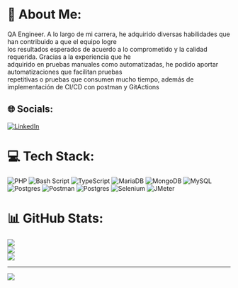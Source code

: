 # 💫 About Me:
QA Engineer. A lo largo de mi carrera, he adquirido diversas habilidades que han contribuido a que el equipo logre <br>los resultados esperados de acuerdo a lo comprometido y la calidad requerida. Gracias a la experiencia que he <br>adquirido en pruebas manuales como automatizadas, he podido aportar automatizaciones que facilitan pruebas <br>repetitivas o pruebas que consumen mucho tiempo, además de implementación de CI/CD con postman y GitActions


## 🌐 Socials:
[![LinkedIn](https://img.shields.io/badge/LinkedIn-%230077B5.svg?logo=linkedin&logoColor=white)](https://linkedin.com/in/mauricioeslavamateo) 

# 💻 Tech Stack:
![PHP](https://img.shields.io/badge/php-%23777BB4.svg?style=for-the-badge&logo=php&logoColor=white) ![Bash Script](https://img.shields.io/badge/bash_script-%23121011.svg?style=for-the-badge&logo=gnu-bash&logoColor=white) ![TypeScript](https://img.shields.io/badge/typescript-%23007ACC.svg?style=for-the-badge&logo=typescript&logoColor=white) ![MariaDB](https://img.shields.io/badge/MariaDB-003545?style=for-the-badge&logo=mariadb&logoColor=white) ![MongoDB](https://img.shields.io/badge/MongoDB-%234ea94b.svg?style=for-the-badge&logo=mongodb&logoColor=white) ![MySQL](https://img.shields.io/badge/mysql-4479A1.svg?style=for-the-badge&logo=mysql&logoColor=white) ![Postgres](https://img.shields.io/badge/postgres-%23316192.svg?style=for-the-badge&logo=postgresql&logoColor=white) ![Postman](https://img.shields.io/badge/Postman-FF6C37?style=for-the-badge&logo=postman&logoColor=white) ![Postgres](https://img.shields.io/badge/postgres-%23316192.svg?style=for-the-badge&logo=postgresql&logoColor=white) ![Selenium](https://img.shields.io/badge/Selenium-43B02A?style=for-the-badge&logo=selenium&logoColor=white) ![JMeter](https://img.shields.io/badge/Testing-JMeter-orange?logo=apachejmeter&logoColor=white&style=for-the-badge)
# 📊 GitHub Stats:
![](https://github-readme-stats.vercel.app/api?username=mauricioem93&theme=calm&hide_border=false&include_all_commits=false&count_private=false)<br/>
![](https://nirzak-streak-stats.vercel.app/?user=mauricioem93&theme=calm&hide_border=false)<br/>
![](https://github-readme-stats.vercel.app/api/top-langs/?username=mauricioem93&theme=calm&hide_border=false&include_all_commits=false&count_private=false&layout=compact)

---
[![](https://visitcount.itsvg.in/api?id=mauricioem93&icon=2&color=0)](https://visitcount.itsvg.in)

<!-- Proudly created with GPRM ( https://gprm.itsvg.in ) -->

